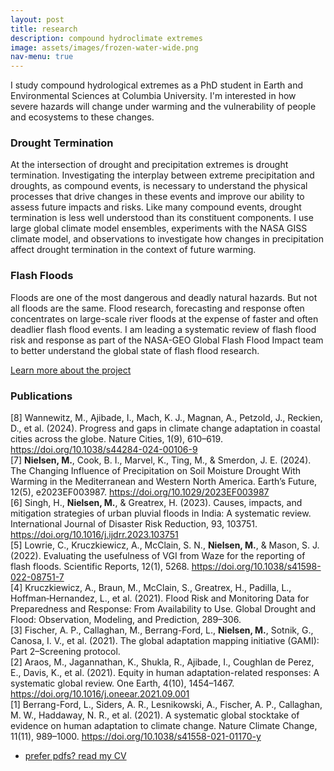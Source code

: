 ```yaml
---
layout: post
title: research
description: compound hydroclimate extremes
image: assets/images/frozen-water-wide.png
nav-menu: true
---
```



<!-- Content -->
<p>I study compound hydrological extremes as a PhD student in Earth and Environmental Sciences at Columbia University. I'm interested in how severe hazards will change under warming and the vulnerability of people and ecosystems to these changes. </p>
<div class="row">
	<div class="6u 12u$(small)">
		<h3>Drought Termination</h3>
		<p>At the intersection of drought and precipitation extremes is drought termination. Investigating the interplay between extreme precipitation and droughts, as compound events, is necessary to understand the physical processes that drive changes in these events and improve our ability to assess future impacts and risks. Like many compound events, drought termination is less well understood than its constituent components. I use large global climate model ensembles, experiments with the NASA GISS climate model, and observations to investigate how changes in precipitation affect drought termination in the context of future warming. </p>
	</div>
	<div class="6u$ 12u$(small)">
		<h3>Flash Floods</h3>
		<p> Floods are one of the most dangerous and deadly natural hazards. But not all floods are the same. Flood research, forecasting and response often concentrates on large-scale river floods at the expense of faster and often deadlier flash flood events. I am leading a systematic review of flash flood risk and response as part of the NASA-GEO Global Flash Flood Impact team to better understand the global state of flash flood research.
		</p>
		<p> <a href="https://geo.floods.global/" class="button">Learn more about the project</a> </p>
	</div>

<div> 
<h3> Publications </h3>
<p>


[8] Wannewitz, M., Ajibade, I., Mach, K. J., Magnan, A., Petzold, J., Reckien, D., et al. (2024). Progress and gaps in climate change adaptation in coastal cities across the globe. Nature Cities, 1(9), 610–619. https://doi.org/10.1038/s44284-024-00106-9
	<br>
[7] <b>Nielsen, M.</b>, Cook, B. I., Marvel, K., Ting, M., & Smerdon, J. E. (2024). The Changing Influence of Precipitation on Soil Moisture Drought With Warming in the Mediterranean and Western North America. Earth’s Future, 12(5), e2023EF003987. https://doi.org/10.1029/2023EF003987
	<br>
[6] Singh, H., <b>Nielsen, M.</b>, & Greatrex, H. (2023). Causes, impacts, and mitigation strategies of urban pluvial floods in India: A systematic review. International Journal of Disaster Risk Reduction, 93, 103751. https://doi.org/10.1016/j.ijdrr.2023.103751
	<br>
[5] Lowrie, C., Kruczkiewicz, A., McClain, S. N., <b>Nielsen, M.</b>, & Mason, S. J. (2022). Evaluating the usefulness of VGI from Waze for the reporting of flash floods. Scientific Reports, 12(1), 5268. https://doi.org/10.1038/s41598-022-08751-7
	<br>
[4] Kruczkiewicz, A., Braun, M., McClain, S., Greatrex, H., Padilla, L., Hoffman‐Hernandez, L., et al. (2021). Flood Risk and Monitoring Data for Preparedness and Response: From Availability to Use. Global Drought and Flood: Observation, Modeling, and Prediction, 289–306.
	<br>
[3] Fischer, A. P., Callaghan, M., Berrang-Ford, L., <b>Nielsen, M.</b>, Sotnik, G., Canosa, I. V., et al. (2021). The global adaptation mapping initiative (GAMI): Part 2–Screening protocol.
	<br>
[2] Araos, M., Jagannathan, K., Shukla, R., Ajibade, I., Coughlan de Perez, E., Davis, K., et al. (2021). Equity in human adaptation-related responses: A systematic global review. One Earth, 4(10), 1454–1467. https://doi.org/10.1016/j.oneear.2021.09.001
	<br>
[1] Berrang-Ford, L., Siders, A. R., Lesnikowski, A., Fischer, A. P., Callaghan, M. W., Haddaway, N. R., et al. (2021). A systematic global stocktake of evidence on human adaptation to climate change. Nature Climate Change, 11(11), 989–1000. https://doi.org/10.1038/s41558-021-01170-y

</p>
</div>

<div class="6u$ 12u$(medium)">
<ul class="actions">
	<li><a href="assets/pdfs/miv_CV.pdf" class="button special">prefer pdfs? read my CV</a></li>
	<!-- <li><a href="#" class="button">Default</a></li> --> 
</ul>
</div>


<!-- TO DO: Add select publications --> 

